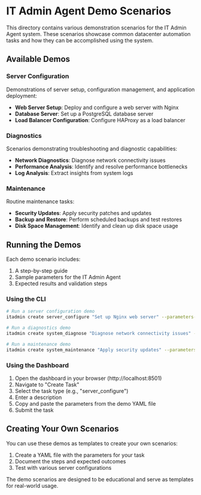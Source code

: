 # IT Admin Agent Demo Scenarios

This directory contains various demonstration scenarios for the IT Admin Agent system. These scenarios showcase common datacenter automation tasks and how they can be accomplished using the system.

## Available Demos

### Server Configuration

Demonstrations of server setup, configuration management, and application deployment:

- **Web Server Setup**: Deploy and configure a web server with Nginx
- **Database Server**: Set up a PostgreSQL database server
- **Load Balancer Configuration**: Configure HAProxy as a load balancer

### Diagnostics

Scenarios demonstrating troubleshooting and diagnostic capabilities:

- **Network Diagnostics**: Diagnose network connectivity issues
- **Performance Analysis**: Identify and resolve performance bottlenecks
- **Log Analysis**: Extract insights from system logs

### Maintenance

Routine maintenance tasks:

- **Security Updates**: Apply security patches and updates
- **Backup and Restore**: Perform scheduled backups and test restores
- **Disk Space Management**: Identify and clean up disk space usage

## Running the Demos

Each demo scenario includes:

1. A step-by-step guide
2. Sample parameters for the IT Admin Agent
3. Expected results and validation steps

### Using the CLI

```bash
# Run a server configuration demo
itadmin create server_configure "Set up Nginx web server" --parameters-file demos/server_config/nginx_setup.yaml

# Run a diagnostics demo
itadmin create system_diagnose "Diagnose network connectivity issues" --parameters-file demos/diagnostics/network_diagnosis.yaml

# Run a maintenance demo
itadmin create system_maintenance "Apply security updates" --parameters-file demos/maintenance/security_updates.yaml
```

### Using the Dashboard

1. Open the dashboard in your browser (http://localhost:8501)
2. Navigate to "Create Task"
3. Select the task type (e.g., "server_configure")
4. Enter a description
5. Copy and paste the parameters from the demo YAML file
6. Submit the task

## Creating Your Own Scenarios

You can use these demos as templates to create your own scenarios:

1. Create a YAML file with the parameters for your task
2. Document the steps and expected outcomes
3. Test with various server configurations

The demo scenarios are designed to be educational and serve as templates for real-world usage. 
